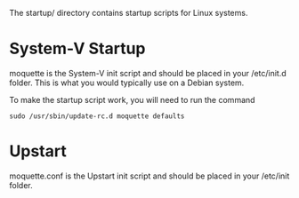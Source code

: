 The startup/ directory contains startup scripts for Linux systems.

# System-V Startup

moquette is the System-V init script and should be placed in your /etc/init.d
folder. This is what you would typically use on a Debian system.

To make the startup script work, you will need to run the command

```
sudo /usr/sbin/update-rc.d moquette defaults
```

# Upstart

moquette.conf is the Upstart init script and should be placed in your 
/etc/init folder.
